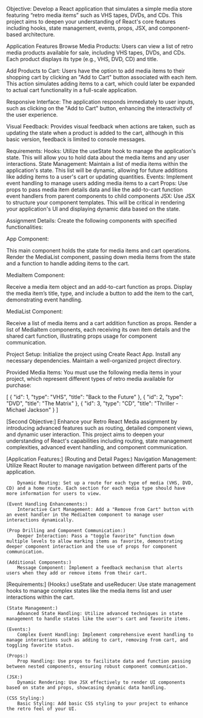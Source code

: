 Objective:
Develop a React application that simulates a simple media store featuring “retro media items” such as VHS tapes, DVDs, and CDs. This project aims to deepen your understanding of React's core features including hooks, state management, events, props, JSX, and component-based architecture.

Application Features
Browse Media Products: Users can view a list of retro media products available for sale, including VHS tapes, DVDs, and CDs. Each product displays its type (e.g., VHS, DVD, CD) and title.

Add Products to Cart: Users have the option to add media items to their shopping cart by clicking an "Add to Cart" button associated with each item. This action simulates adding items to a cart, which could later be expanded to actual cart functionality in a full-scale application.

Responsive Interface: The application responds immediately to user inputs, such as clicking on the "Add to Cart" button, enhancing the interactivity of the user experience.

Visual Feedback: Provides visual feedback when actions are taken, such as updating the state when a product is added to the cart, although in this basic version, feedback is limited to console messages.

Requirements:
Hooks: Utilize the useState hook to manage the application's state. This will allow you to hold data about the media items and any user interactions.
State Management: Maintain a list of media items within the application's state. This list will be dynamic, allowing for future additions like adding items to a user's cart or updating quantities.
Events: Implement event handling to manage users adding media items to a cart
Props: Use props to pass media item details data and like the add-to-cart function event handlers from parent components to child components
JSX: Use JSX to structure your component templates. This will be critical in rendering your application's UI and displaying dynamic data based on the state.

Assignment Details:
Create the following components with specified functionalities:

App Component:

This main component holds the state for media items and cart operations.
Render the MediaList component, passing down media items from the state and a function to handle adding items to the cart.

MediaItem Component:

Receive a media item object and an add-to-cart function as props.
Display the media item’s title, type, and include a button to add the item to the cart, demonstrating event handling.

MediaList Component:

Receive a list of media items and a cart addition function as props.
Render a list of MediaItem components, each receiving its own item details and the shared cart function, illustrating props usage for component communication.

Project Setup:
Initialize the project using Create React App.
Install any necessary dependencies.
Maintain a well-organized project directory.

Provided Media Items:
You must use the following media items in your project, which represent different types of retro media available for purchase:

[
  { "id": 1, "type": "VHS", "title": "Back to the Future" },
  { "id": 2, "type": "DVD", "title": "The Matrix" },
  { "id": 3, "type": "CD", "title": "Thriller - Michael Jackson" }
]





[Second Objective:]
    Enhance your Retro React Media assignment by introducing advanced features such as routing, detailed component views, and dynamic user interaction. This project aims to deepen your understanding of React's capabilities including routing, state management complexities, advanced event handling, and component communication.

[Application Features:]
    (Routing and Detail Pages:)
        Navigation Management: Utilize React Router to manage navigation between different parts of the application.
        
        Dynamic Routing: Set up a route for each type of media (VHS, DVD, CD) and a home route. Each section for each media type should have more information for users to view.

    (Event Handling Enhancements:)
        Interactive Cart Management: Add a "Remove from Cart" button with an event handler in the MediaItem component to manage user interactions dynamically.

    (Prop Drilling and Component Communication:)
        Deeper Interaction: Pass a "toggle favorite" function down multiple levels to allow marking items as favorite, demonstrating deeper component interaction and the use of props for component communication.

    (Additional Components:)
        Message Component: Implement a feedback mechanism that alerts users when they add or remove items from their cart.

[Requirements:]
    (Hooks:)
        useState and useReducer: Use state management hooks to manage complex states like the media items list and user interactions within the cart.

    (State Management:)
        Advanced State Handling: Utilize advanced techniques in state management to handle states like the user's cart and favorite items.
    
    (Events:)
        Complex Event Handling: Implement comprehensive event handling to manage interactions such as adding to cart, removing from cart, and toggling favorite status.
    
    (Props:)
        Prop Handling: Use props to facilitate data and function passing between nested components, ensuring robust component communication.

    (JSX:)
        Dynamic Rendering: Use JSX effectively to render UI components based on state and props, showcasing dynamic data handling.

    (CSS Styling:)
        Basic Styling: Add basic CSS styling to your project to enhance the retro feel of your UI.